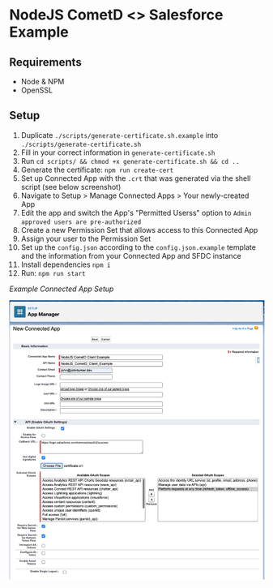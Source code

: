 # NodeJS CometD <> Salesforce Example

## Requirements

- Node & NPM
- OpenSSL

## Setup

1. Duplicate `./scripts/generate-certificate.sh.example` into `./scripts/generate-certificate.sh`
1. Fill in your correct information in `generate-certificate.sh`
1. Run `cd scripts/ && chmod +x generate-certificate.sh && cd ..`
1. Generate the certificate: `npm run create-cert`
1. Set up Connected App with the `.crt` that was generated via the shell script (see below screenshot)
1. Navigate to Setup > Manage Connected Apps > Your newly-created App
1. Edit the app and switch the App's "Permitted Userss" option to `Admin approved users are pre-authorized`
1. Create a new Permission Set that allows access to this Connected App
1. Assign your user to the Permission Set
1. Set up the `config.json` according to the `config.json.example` template and the information from your Connected App and SFDC instance
1. Install dependencies `npm i`
1. Run: `npm run start`

_Example Connected App Setup_

![Screen shot of Connected App Setup](./assets/connected-app-screenshot.png "Connected App")

